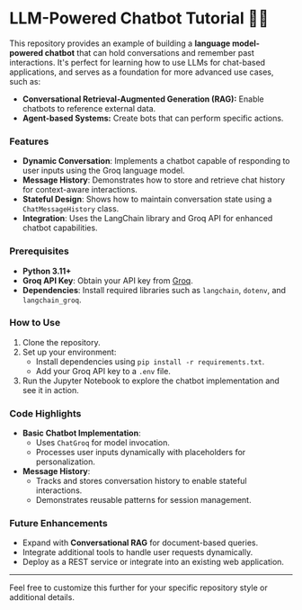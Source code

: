 
# LLM-Powered Chatbot Tutorial 🧠💬

This repository provides an example of building a **language model-powered chatbot** that can hold conversations and remember past interactions. It's perfect for learning how to use LLMs for chat-based applications, and serves as a foundation for more advanced use cases, such as:

- **Conversational Retrieval-Augmented Generation (RAG):** Enable chatbots to reference external data.
- **Agent-based Systems:** Create bots that can perform specific actions.

### Features
- **Dynamic Conversation**: Implements a chatbot capable of responding to user inputs using the Groq language model.
- **Message History**: Demonstrates how to store and retrieve chat history for context-aware interactions.
- **Stateful Design**: Shows how to maintain conversation state using a `ChatMessageHistory` class.
- **Integration**: Uses the LangChain library and Groq API for enhanced chatbot capabilities.

### Prerequisites
- **Python 3.11+**
- **Groq API Key**: Obtain your API key from [Groq](https://groq.com).
- **Dependencies**: Install required libraries such as `langchain`, `dotenv`, and `langchain_groq`.

### How to Use
1. Clone the repository.
2. Set up your environment:
   - Install dependencies using `pip install -r requirements.txt`.
   - Add your Groq API key to a `.env` file.
3. Run the Jupyter Notebook to explore the chatbot implementation and see it in action.

### Code Highlights
- **Basic Chatbot Implementation**: 
  - Uses `ChatGroq` for model invocation.
  - Processes user inputs dynamically with placeholders for personalization.
- **Message History**:
  - Tracks and stores conversation history to enable stateful interactions.
  - Demonstrates reusable patterns for session management.

### Future Enhancements
- Expand with **Conversational RAG** for document-based queries.
- Integrate additional tools to handle user requests dynamically.
- Deploy as a REST service or integrate into an existing web application.

---

Feel free to customize this further for your specific repository style or additional details.
